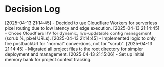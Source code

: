 # Decision Log

[2025-04-13 21:14:45] - Decided to use Cloudflare Workers for serverless pixel routing due to low latency and edge execution.
[2025-04-13 21:14:45] - Chose Cloudflare KV for dynamic, live-updatable config management (scrub %, pixel URLs).
[2025-04-13 21:14:45] - Implemented logic to only fire postbackUrl for "normal" conversions, not for "scrub".
[2025-04-13 21:14:45] - Migrated all project files to the root directory for simpler deployment and management.
[2025-04-13 21:15:06] - Set up initial memory bank for project context tracking.